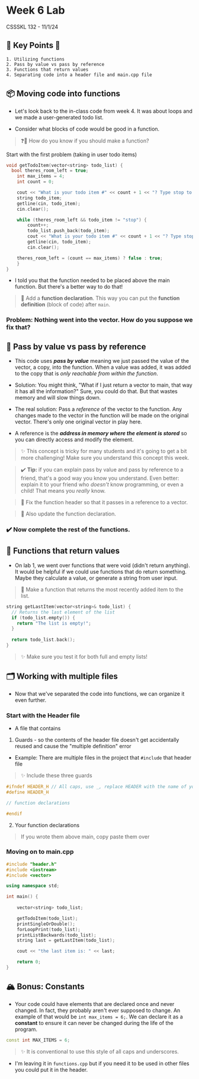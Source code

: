 # Week 6 Lab

CSSSKL 132 - 11/1/24

## 🔑 Key Points 🔑

	1. Utilizing functions
	2. Pass by value vs pass by reference
	3. Functions that return values
	4. Separating code into a header file and main.cpp file
    
## 📦 Moving code into functions

* Let's look back to the in-class code from week 4. It was about loops and we made a user-generated todo list.

* Consider what blocks of code would be good in a function.

> ❓🤔 How do you know if you should make a function?



Start with the first problem (taking in user todo items)

```cpp
void getTodoItem(vector<string> todo_list) {
  bool theres_room_left = true;
	int max_items = 4;
	int count = 0;

	cout << "What is your todo item #" << count + 1 << "? Type stop to finish" << endl;
	string todo_item;
	getline(cin, todo_item);
	cin.clear();

	while (theres_room_left && todo_item != "stop") { 
		count++;
		todo_list.push_back(todo_item);
		cout << "What is your todo item #" << count + 1 << "? Type stop to finish" << endl;
		getline(cin, todo_item);
		cin.clear();

    theres_room_left = (count == max_items) ? false : true;
	}
}
```

* I told you that the function needed to be placed above the main function. But there's a better way to do that!

> 📝 Add a **function declaration**. This way you can put the **function definition** (block of code) after `main`.

### Problem: Nothing went into the vector. How do you suppose we fix that?

## 📩 Pass by value vs pass by reference

* This code uses ***pass by value*** meaning we just passed the value of the vector, a copy, into the function. When a value was added, it was added to the copy that is *only reachable from within the function*.

* Solution: You might think, "What if I just return a vector to main, that way it has all the information?" Sure, you could do that. But that wastes memory and will slow things down.

* The real solution: Pass a *reference* of the vector to the function. Any changes made to the vector in the function will be made on the original vector. There's only one original vector in play here.

* A reference is the ***address in memory where the element is stored*** so you can directly access and modify the element.

> ✨ This concept is tricky for many students and it's going to get a bit more challenging! Make sure you understand this concept this week.

> ✔️ **Tip:** if you can explain pass by value and pass by reference to a friend, that's a good way you know you understand. Even better: explain it to your friend who *doesn't* know programming, or even a child! That means you *really* know.

> 📝 Fix the function header so that it passes in a reference to a vector.

> 📝 Also update the function declaration.

### ✔️ Now complete the rest of the functions.

## 🚚 Functions that return values

* On lab 1, we went over functions that were void (didn't return anything). It would be helpful if we could use functions that do return something. Maybe they calculate a value, or generate a string from user input.

> 📝 Make a function that returns the most recently added item to the list.

```cpp
string getLastItem(vector<string>& todo_list) {
  // Returns the last element of the list
  if (todo_list.empty()) {
    return "The list is empty!";
  }
  
  return todo_list.back();
}
```

> ✨ Make sure you test it for both full and empty lists!

## 🗂️ Working with multiple files

* Now that we've separated the code into functions, we can organize it even further.

### Start with the Header file

* A file that contains

1. Guards - so the contents of the header file doesn't get accidentally reused and cause the "multiple definition" error

 * Example: There are multiple files in the project that `#include` that header file

> ✨ Include these three guards

```c++
#ifndef HEADER_H // All caps, use _, replace HEADER with the name of your header
#define HEADER_H

// function declarations

#endif
```

2. Your function declarations

> If you wrote them above main, copy paste them over

### Moving on to main.cpp

```c++
#include "header.h"
#include <iostream>
#include <vector>

using namespace std;

int main() {
  
	vector<string> todo_list;

	getTodoItem(todo_list);
	printSingleOrDouble();
	forLoopPrint(todo_list);
	printListBackwards(todo_list);
	string last = getLastItem(todo_list);

	cout << "the last item is: " << last;

	return 0;
}
```

## 🏔️ Bonus: Constants

* Your code could have elements that are declared once and never changed. In fact, they probably aren't ever supposed to change. An example of that would be `int max_items = 6;`. We can declare it as a **constant** to ensure it can never be changed during the life of the program.

```c++
const int MAX_ITEMS = 6;
```

> ✨ It is conventional to use this style of all caps and underscores.

* I'm leaving it in `functions.cpp` but if you need it to be used in other files you could put it in the header.

